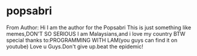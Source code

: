 # popsabri 
From Author:
Hi I am the author for the Popsabri
This is just something like memes,DON'T SO SERIOUS 
I am Malaysians,and i love my country
BTW special thanks to:PROGRAMMING WITH LAM(you guys can find it on youtube)
Love u Guys.Don't give up.beat the epidemic!
